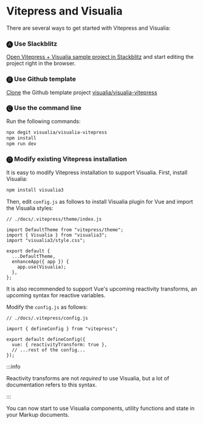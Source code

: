 # Vitepress and Visualia

There are several ways to get started with Vitepress and Visualia:

### 🅐 Use Slackblitz

[Open Vitepress + Visualia sample project in Stackblitz](https://stackblitz.com/github/visualia/visualia-vitepress?file=docs%2Findex.md) and start editing the project right in the browser.

### 🅑 Use Github template

[Clone](https://github.com/visualia/visualia-vitepress/generate) the Github template project [visualia/visualia-vitepress](https://github.com/visualia/visualia-vitepress)

### 🅒 Use the command line

Run the following commands:

```bash
npx degit visualia/visualia-vitepress
npm install
npm run dev
```

### 🅓 Modify existing Vitepress installation

It is easy to modify Vitepress installation to support Visualia. First, install Visualia:

```bash
npm install visualia3
```

Then, edit `config.js` as follows to install Visualia plugin for Vue and import the Visualia styles:

```js{4-5,10}
// ./docs/.vitepress/theme/index.js

import DefaultTheme from "vitepress/theme";
import { Visualia } from "visualia3";
import "visualia3/style.css";

export default {
  ...DefaultTheme,
  enhanceApp({ app }) {
    app.use(Visualia);
  },
};
```

It is also recommended to support Vue's upcoming reactivity
transforms, an upcoming syntax for reactive variables.

Modify the `config.js` as follows:

```js{6}
// ./docs/.vitepress/config.js

import { defineConfig } from "vitepress";

export default defineConfig({
  vue: { reactivityTransform: true },
  // ...rest of the config...
});
```

:::info

Reactivity transforms are not _required_ to use Visualia, but a lot of documentation refers to this syntax.

:::

You can now start to use Visualia components, utility functions and state in your Markup documents.
